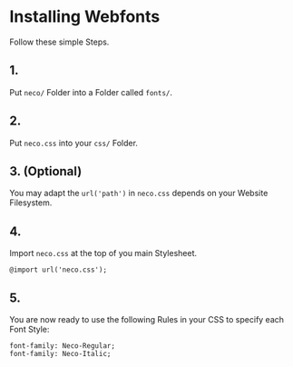 # Installing Webfonts
Follow these simple Steps.

## 1.
Put `neco/` Folder into a Folder called `fonts/`.

## 2.
Put `neco.css` into your `css/` Folder.

## 3. (Optional)
You may adapt the `url('path')` in `neco.css` depends on your Website Filesystem.

## 4.
Import `neco.css` at the top of you main Stylesheet.

```
@import url('neco.css');
```

## 5.
You are now ready to use the following Rules in your CSS to specify each Font Style:
```
font-family: Neco-Regular;
font-family: Neco-Italic;

```

